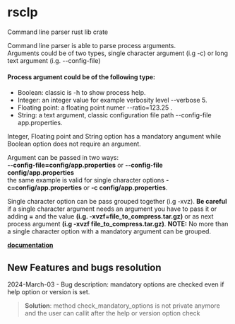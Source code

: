 # rsclp
Command line parser rust lib crate


Command line parser is able to parse process arguments.</br>
Arguments could be of two types, single character argument (i.g -c)
or long text argument (i.g. --config-file)</br>
#### Process argument could be of the following type:
 - Boolean: classic is -h to show process help.
 - Integer: an integer value for example verbosity level --verbose 5. 
 - Floating point: a floating point numer --ratio=123.25 . 
 - String: a text argument, classic configuration file path --config-file app.properties.

<p>Integer, Floating point and String option has a mandatory angument
while Boolean option does not require an argument.</p>



Argument can be passed in two ways:<br>        **--config-file=config/app.properties** or **--config-file config/app.properties**<br>the same example is valid for single character options **-c=config/app.properties** or **-c config/app.properties**.


Single character option can be pass grouped together (i.g -xvz).
**Be careful** if a single character argument needs an argument you have to pass it or 
adding **=** and the value **(i.g. -xvzf=file_to_compress.tar.gz)** or as next process argument
**(i.g -xvzf file_to_compress.tar.gz)**.
**NOTE:** No more than a single character option with a mandatory argument can be grouped.

**[documentation](https://docs.rs/rsclp/0.1.0/rsclp/)**

## New Features and bugs resolution

2024-March-03 - Bug description: mandatory options are checked even if help option or version is set.
> **Solution**: method check_mandatory_options is not private anymore and the user can callit after the help or version option check 